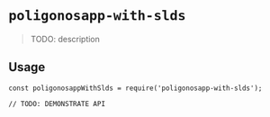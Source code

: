 # `poligonosapp-with-slds`

> TODO: description

## Usage

```
const poligonosappWithSlds = require('poligonosapp-with-slds');

// TODO: DEMONSTRATE API
```
